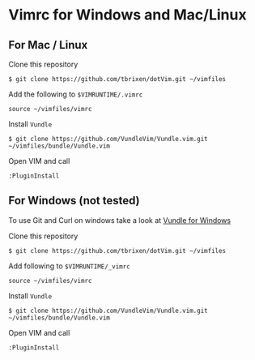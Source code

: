 # Vimrc for Windows and Mac/Linux
## For Mac / Linux

Clone this repository
```
$ git clone https://github.com/tbrixen/dotVim.git ~/vimfiles
```

Add the following to `$VIMRUNTIME/.vimrc`
```
source ~/vimfiles/vimrc
```

Install `Vundle`
```
$ git clone https://github.com/VundleVim/Vundle.vim.git ~/vimfiles/bundle/Vundle.vim
```

Open VIM and call
```
:PluginInstall
```

## For Windows (not tested)
To use Git and Curl on windows take a look at [Vundle for Windows](https://github.com/VundleVim/Vundle.vim/wiki/Vundle-for-Windows)

Clone this repository
```
$ git clone https://github.com/tbrixen/dotVim.git ~/vimfiles
```

Add following to `$VIMRUNTIME/_vimrc`
```
source ~/vimfiles/vimrc
```

Install `Vundle`
```
$ git clone https://github.com/VundleVim/Vundle.vim.git ~/vimfiles/bundle/Vundle.vim
```

Open VIM and call
```
:PluginInstall
```
